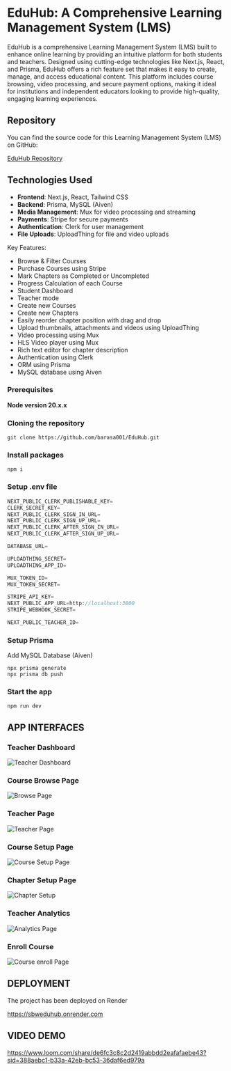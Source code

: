 # EduHub: A Comprehensive Learning Management System (LMS)

EduHub is a comprehensive Learning Management System (LMS) built to enhance online learning by providing an intuitive platform for both students and teachers. Designed using cutting-edge technologies like Next.js, React, and Prisma, EduHub offers a rich feature set that makes it easy to create, manage, and access educational content. This platform includes course browsing, video processing, and secure payment options, making it ideal for institutions and independent educators looking to provide high-quality, engaging learning experiences.

## Repository

You can find the source code for this Learning Management System (LMS) on GitHub:

[EduHub Repository](https://github.com/barasa001/EduHub.git)

## Technologies Used

- **Frontend**: Next.js, React, Tailwind CSS
- **Backend**: Prisma, MySQL (Aiven)
- **Media Management**: Mux for video processing and streaming
- **Payments**: Stripe for secure payments
- **Authentication**: Clerk for user management
- **File Uploads**: UploadThing for file and video uploads


Key Features:

- Browse & Filter Courses
- Purchase Courses using Stripe
- Mark Chapters as Completed or Uncompleted
- Progress Calculation of each Course
- Student Dashboard
- Teacher mode
- Create new Courses
- Create new Chapters
- Easily reorder chapter position with drag and drop
- Upload thumbnails, attachments and videos using UploadThing
- Video processing using Mux
- HLS Video player using Mux
- Rich text editor for chapter description
- Authentication using Clerk
- ORM using Prisma
- MySQL database using Aiven

### Prerequisites

**Node version 20.x.x**

### Cloning the repository

```shell
git clone https://github.com/barasa001/EduHub.git
```

### Install packages

```shell
npm i
```

### Setup .env file


```js
NEXT_PUBLIC_CLERK_PUBLISHABLE_KEY=
CLERK_SECRET_KEY=
NEXT_PUBLIC_CLERK_SIGN_IN_URL=
NEXT_PUBLIC_CLERK_SIGN_UP_URL=
NEXT_PUBLIC_CLERK_AFTER_SIGN_IN_URL=
NEXT_PUBLIC_CLERK_AFTER_SIGN_UP_URL=

DATABASE_URL=

UPLOADTHING_SECRET=
UPLOADTHING_APP_ID=

MUX_TOKEN_ID=
MUX_TOKEN_SECRET=

STRIPE_API_KEY=
NEXT_PUBLIC_APP_URL=http://localhost:3000
STRIPE_WEBHOOK_SECRET=

NEXT_PUBLIC_TEACHER_ID=
```

### Setup Prisma

Add MySQL Database (Aiven)

```shell
npx prisma generate
npx prisma db push

```

### Start the app

```shell
npm run dev
```

## APP INTERFACES

### Teacher Dashboard
![Teacher Dashboard](./images/teacherdashboard.PNG)

### Course Browse Page
![Browse Page](./images/browsepage.PNG)

### Teacher Page
![Teacher Page](./images/teacherpage.PNG)

### Course Setup Page
![Course Setup Page](./images/coursesetup.PNG)

### Chapter Setup Page
![Chapter Setup](./images/chaptersetup.PNG)

### Teacher Analytics
![Analytics Page](./images/teacheranalyticspage.PNG)

### Enroll Course
![Course enroll Page](./images/courseenroll.PNG)

## DEPLOYMENT
The project has been deployed on Render

https://sbweduhub.onrender.com

## VIDEO DEMO
https://www.loom.com/share/de6fc3c8c2d2419abbdd2eafafaebe43?sid=388aebc1-b33a-42eb-bc53-36daf6ed979a


